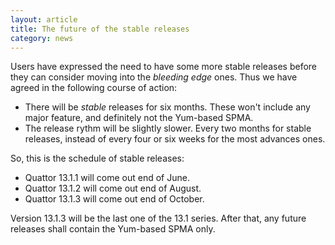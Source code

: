 ```yaml
---
layout: article
title: The future of the stable releases
category: news
---
```


Users have expressed the need to have some more stable releases before
they can consider moving into the _bleeding edge_ ones.  Thus we have
agreed in the following course of action:

* There will be _stable_ releases for six months.  These won't include
  any major feature, and definitely not the Yum-based SPMA.
* The release rythm will be slightly slower.  Every two months for
  stable releases, instead of every four or six weeks for the most
  advances ones.

So, this is the schedule of stable releases:

* Quattor 13.1.1 will come out end of June.
* Quattor 13.1.2 will come out end of August.
* Quattor 13.1.3 will come out end of October.

Version 13.1.3 will be the last one of the 13.1 series.  After that,
any future releases shall contain the Yum-based SPMA only.
